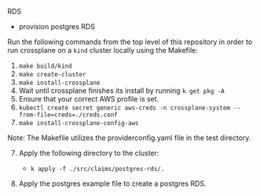 RDS

- provision postgres RDS

Run the following commands from the top level of this repository in order to run crossplane on a `kind` cluster locally using the Makefile:

1. `make build/kind`
2. `make create-cluster`
3. `make install-crossplane`
4. Wait until crossplane finishes its install by running `k get pkg -A`
5. Ensure that your correct AWS profile is set.
6. `kubectl create secret generic aws-creds -n crossplane-system --from-file=creds=./creds.conf`
6. `make install-crossplane-config-aws`

Note: The Makefile utilizes the providerconfig.yaml file in the test directory.

7. Apply the following directory to the cluster:
    - `k apply -f ./src/claims/postgres-rds/.`

8. Apply the postgres example file to create a postgres RDS.